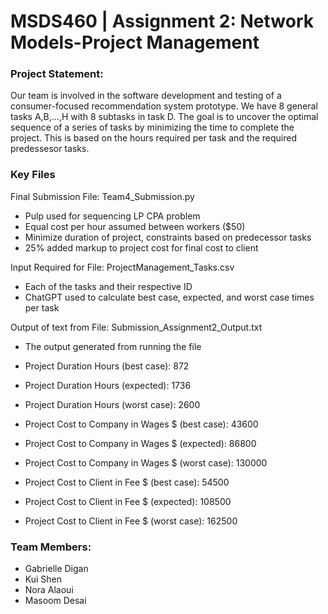 # MSDS460 | Assignment 2: Network Models-Project Management

### Project Statement:
Our team is involved in the software development and testing of a consumer-focused recommendation system prototype. We have 8 general tasks A,B,...,H with 8 subtasks in task D.
The goal is to uncover the optimal sequence of a series of tasks by minimizing the time to complete the project. This is based on the hours required per task and the required predessesor tasks.

### Key Files
Final Submission File: Team4_Submission.py
- Pulp used for sequencing LP CPA problem
- Equal cost per hour assumed between workers ($50)
- Minimize duration of project, constraints based on predecessor tasks
- 25% added markup to project cost for final cost to client

Input Required for File: ProjectManagement_Tasks.csv
- Each of the tasks and their respective ID
- ChatGPT used to calculate best case, expected, and worst case times per task

Output of text from File: Submission_Assignment2_Output.txt
- The output generated from running the file
- Project Duration Hours (best case): 872
- Project Duration Hours (expected): 1736
- Project Duration Hours (worst case): 2600

- Project Cost to Company in Wages $ (best case): 43600
- Project Cost to Company in Wages $ (expected): 86800
- Project Cost to Company in Wages $ (worst case): 130000

- Project Cost to Client in Fee $ (best case): 54500
- Project Cost to Client in Fee $ (expected): 108500
- Project Cost to Client in Fee $ (worst case): 162500

### Team Members:
- Gabrielle Digan
- Kui Shen
- Nora Alaoui
- Masoom Desai
